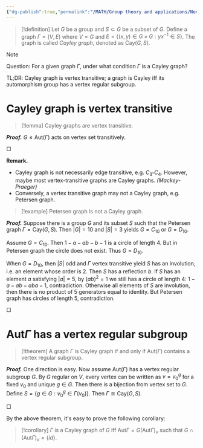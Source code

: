 ```yaml
---
{"dg-publish":true,"permalink":"/MATH/Group theory and applications/Nodes/4.2 Cayley graph: judgement/","dgPassFrontmatter":true}
---
```



> [!definition]
> Let $G$ be a group and $S\subset G$ be a subset of $G$. Define a graph $\Gamma=(V,E)$ where $V=G$ and $E=\{(x,y)\in G\times G:yx^{-1}\in S\}$. The graph is called *Cayley graph*, denoted as $\mathrm{Cay}(G,S)$.

> [!note] 
> Question: For a given graph $\Gamma$, under what condition $\Gamma$ is a Cayley graph?
> 
> TL;DR: Cayley graph is vertex transitive; a graph is Cayley iff its automorphism group has a vertex regular subgroup.

# Cayley graph is vertex transitive

> [!lemma]
> Cayley graphs are vertex transitive.

**_Proof._**
$G\leqslant \mathrm{Aut}(\Gamma)$ acts on vertex set transitively. 
<p align="left">□</p>


**Remark.** 
- Cayley graph is not necessarily edge transitive, e.g. $C_3\square C_4$. However, maybe most vertex-transitive graphs are Cayley graphs. *(Mackey-Praeger)*
- Conversely, a vertex transitive graph may not a Cayley graph, e.g. Petersen graph.


> [!example]
> Petersen graph is not a Cayley graph.

**_Proof._**
Suppose there is a group $G$ and its subset $S$ such that the Petersen graph $\Gamma=\mathrm{Cay}(G,S)$. Then $|G|=10$ and $|S|=3$ yields $G=C_{10}$ or $G=D_{10}$.

Assume $G=C_{10}$. Then $1-a-ab-b-1$ is a circle of length $4$. But in Petersen graph the circle does not exist. Thus $G=D_{10}$.

When $G=D_{10}$, then $|S|$ odd and $\Gamma$ vertex transitive yield $S$ has an involution, i.e. an element whose order is $2$. Then $S$ has a reflection $b$. If $S$ has an element $a$ satisfying $|a|=5$, by $(ab)^2=1$ we still has a circle of length 4: $1-a-ab-aba-1$, contradiction. Otherwise all elements of $S$ are involution, then there is no product of 5 generators equal to identity. But Petersen graph has circles of length 5, contradiction.
<p align="left">□</p>

# $\mathrm{Aut}\Gamma$ has a vertex regular subgroup

> [!theorem]
> A graph $\Gamma$ is Cayley graph if and only if $\mathrm{Aut}(\Gamma)$ contains a vertex regular subgroup.

**_Proof._**
One direction is easy. Now assume $\mathrm{Aut}(\Gamma)$ has a vertex regular subgroup $G$. By $G$ regular on $V$, every vertex can be written as $v=v_0^g$ for a fixed $v_0$ and unique $g\in G$. Then there is a bijection from vertex set to $G$. Define $S=\{g\in G:v_0^g\in\Gamma(v_0)\}$. Then $\Gamma\cong \mathrm{Cay}(G,S)$. 
<p align="left">□</p>


By the above theorem, it's easy to prove the following corollary:

> [!corollary]
> $\Gamma$ is a Cayley graph of $G$ iff $\mathrm{Aut}\Gamma=G(\mathrm{Aut}\Gamma)_v$ such that $G\cap (\mathrm{Aut}\Gamma)_v=\{id\}$.

